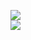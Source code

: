 [![](https://img.shields.io/badge/Made%20With-Github%20Spray-lightgrey.svg?style=for-the-badge&logo=github)](https://github.com/Annihil/github-spray#25592)  
[![](https://i.imgur.com/2DrTn0Z.gif)](https://github.com/Annihil/github-spray)